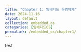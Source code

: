 ```yaml
---
title: "Chapter 1: 임베디드 운영체제"
date: 2024-11-16
layout: default
collection: embedded_os
categories: [임베디드OS]
permalink: /embedded_os/chapter1/
---
```

test